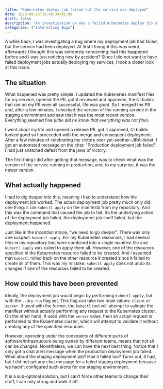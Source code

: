 ```yaml
---
title: "Kubernetes deploy job failed but the service was deployed"
date: 2023-08-15T19:49:34+01:00
draft: false
description: "An investigation on why a failed Kubernetes deploy job still deployed a newer service version"
categories: ["Interesting Bugs"]
---
```


A while back, I was investigating a bug where my deployment job had failed, but the service had been deployed. At first I thought this was weird, afterwards I thought this was extremely concerning: had this happened before and I was just noticing now by accident? Since I did not want to have failed deployment jobs actually deploying my services, I took a closer look at this issue.

## The situation

What happened was pretty simple. I updated the Kubernetes manifest files for my service, opened the PR, got it reviewed and approved, the CI builds that ran on my PR were all successful, life was good. So I merged the PR and, after a few minutes, I checked the version of the running service in the staging environment and saw that it was the most recent version. Everything seemed fine (*little did he know that everything was not fine*).

I went about my life and opened a release PR, got it approved, CI builds looked good so I proceeded with the merge and consequent deployment. After a few minutes of celebrating my victory over yet-another-JIRA-ticket, I get an automated message on the chat: "Production deployment job failed". I had just snatched defeat from the jaws of victory.

The first thing I did after getting that message, was to check what was the version of the service running in production, and, to my surprise, it was the newer version.

## What actually happened

I had to dig deeper into this, meaning I had to understand how the deployment job worked. The actual deployment job pretty much only did one thing: it ran `kubectl apply` on the manifests from my repository. And this was the command that caused the job to fail. So the underlying action of the deployment job failed, the deployment job itself failed, but the deployment happened. 

Just like in the *Inception* movie, "we need to go deeper". There was only one suspect: `kubectl apply`. For my Kubernetes resources, I had several files in my repository that were combined into a single manifest file and `kubectl apply` was called to apply them all. However, one of the resources specified in the Kubernetes resource failed to be created. And I assumed that `kubectl` rolled back on the other resource it created since it failed to create all of them. This was my mistake: `kubectl apply` does not undo its changes if one of the resources failed to be created.

## How could this have been prevented

Ideally, the deployment job would begin by performing `kubectl apply`, but with the `--dry-run` flag set. This flag can take two main values: `client` or `server`. If used with the former, the `kubectl` tool will attempt to validate the manifest without actually performing any request to the Kubernetes cluster. On the other hand, if used with the `server` value, then an actual request is performed to the Kubernetes cluster, which will attempt to validate it without creating any of the specified resources. 

However, operating under the constraints of different parts of software/infrastructure being owned by different teams, means that not all can be changed. Nonetheless, we can have the next best thing. Notice that I only got a chat alert message when the production deployment job failed. What about the staging deployment job? Had it failed too? Turns out, it had, but I did not get any chat message for a failed staging deployment because we hadn't configured such alerts for our staging environment.

It is a sub-optimal solution, but I can't force other teams to change their stuff, I can only shrug and walk it off.
